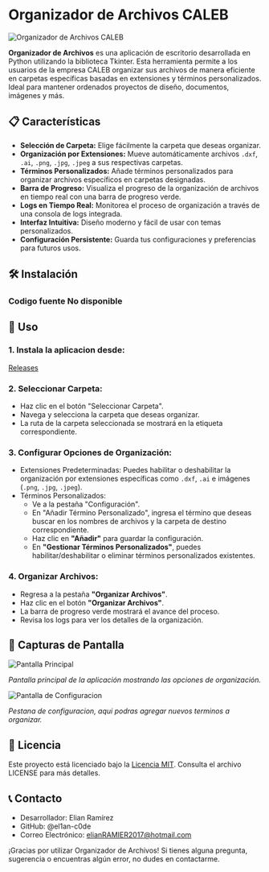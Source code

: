 # Organizador de Archivos CALEB

![Organizador de Archivos CALEB](https://github.com/el1an-c0de/organizador_archivos_CALEB/blob/main/blob/main/thumbnail.png)

**Organizador de Archivos** es una aplicación de escritorio desarrollada en Python utilizando la biblioteca Tkinter. Esta herramienta permite a los usuarios de la empresa CALEB organizar sus archivos de manera eficiente en carpetas específicas basadas en extensiones y términos personalizados. Ideal para mantener ordenados proyectos de diseño, documentos, imágenes y más.

## 📋 Características

- **Selección de Carpeta:** Elige fácilmente la carpeta que deseas organizar.
- **Organización por Extensiones:** Mueve automáticamente archivos `.dxf`, `.ai`, `.png`, `.jpg`, `.jpeg` a sus respectivas carpetas.
- **Términos Personalizados:** Añade términos personalizados para organizar archivos específicos en carpetas designadas.
- **Barra de Progreso:** Visualiza el progreso de la organización de archivos en tiempo real con una barra de progreso verde.
- **Logs en Tiempo Real:** Monitorea el proceso de organización a través de una consola de logs integrada.
- **Interfaz Intuitiva:** Diseño moderno y fácil de usar con temas personalizados.
- **Configuración Persistente:** Guarda tus configuraciones y preferencias para futuros usos.

## 🛠️ Instalación

### Codigo fuente No disponible

## 🚀 Uso
### 1. Instala la aplicacion desde:
   [Releases](https://github.com/el1an-c0de/organizador_archivos_CALEB/releases/tag/Python)

### 2. Seleccionar Carpeta:
- Haz clic en el botón "Seleccionar Carpeta".
- Navega y selecciona la carpeta que deseas organizar.
- La ruta de la carpeta seleccionada se mostrará en la etiqueta correspondiente.

### 3. Configurar Opciones de Organización:
- Extensiones Predeterminadas: Puedes habilitar o deshabilitar la organización por extensiones específicas como `.dxf`, `.ai` e imágenes (`.png`, `.jpg`, `.jpeg`).
- Términos Personalizados:
    - Ve a la pestaña "Configuración".
    - En "Añadir Término Personalizado", ingresa el término que deseas buscar en los nombres de archivos y la carpeta de destino correspondiente.
    - Haz clic en **"Añadir"** para guardar la configuración.
    - En **"Gestionar Términos Personalizados"**, puedes habilitar/deshabilitar o eliminar términos personalizados existentes.

### 4. Organizar Archivos:
- Regresa a la pestaña **"Organizar Archivos"**.
- Haz clic en el botón **"Organizar Archivos"**.
- La barra de progreso verde mostrará el avance del proceso.
- Revisa los logs para ver los detalles de la organización.

## 📸 Capturas de Pantalla
![Pantalla Principal](https://github.com/el1an-c0de/organizador_archivos_CALEB/blob/main/blob/main/captura01.png)

*Pantalla principal de la aplicación mostrando las opciones de organización.*

![Pantalla de Configuracion](https://github.com/el1an-c0de/organizador_archivos_CALEB/blob/main/blob/main/captura02.png)

*Pestana de configuracion, aqui podras agregar nuevos terminos a organizar.*


## 📜 Licencia
Este proyecto está licenciado bajo la [Licencia MIT](https://github.com/el1an-c0de/organizador_archivos_CALEB/blob/main/blob/main/LICENSE). Consulta el archivo LICENSE para más detalles.

## 📞 Contacto
- Desarrollador: Elian Ramírez
- GitHub: @el1an-c0de
- Correo Electrónico: elianRAMIER2017@hotmail.com

¡Gracias por utilizar Organizador de Archivos! Si tienes alguna pregunta, sugerencia o encuentras algún error, no dudes en contactarme.
